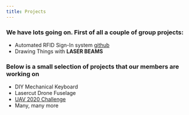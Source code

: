 ```yaml
---
title: Projects
---
```


### We have lots going on. First of all a couple of group projects:

* Automated RFID Sign-In system [github](https://github.com/swanseamakerhub/rfid-register)
* Drawing Things with __LASER BEAMS__

### Below is a small selection of projects that our members are working on

* DIY Mechanical Keyboard
* Lasercut Drone Fuselage
* [UAV 2020 Challenge](https://uavchallenge.org/medical-rescue/)
* Many, many more
